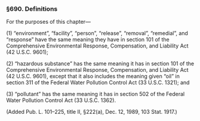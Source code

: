 ### §690. Definitions ###

For the purposes of this chapter—

(1) “environment”, “facility”, “person”, “release”, “removal”, “remedial”, and “response” have the same meaning they have in section 101 of the Comprehensive Environmental Response, Compensation, and Liability Act (42 U.S.C. 9601);

(2) “hazardous substance” has the same meaning it has in section 101 of the Comprehensive Environmental Response, Compensation, and Liability Act (42 U.S.C. 9601), except that it also includes the meaning given “oil” in section 311 of the Federal Water Pollution Control Act (33 U.S.C. 1321); and

(3) “pollutant” has the same meaning it has in section 502 of the Federal Water Pollution Control Act (33 U.S.C. 1362).

(Added Pub. L. 101–225, title II, §222(a), Dec. 12, 1989, 103 Stat. 1917.)